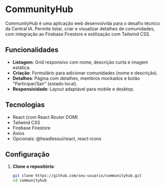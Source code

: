 # CommunityHub

CommunityHub é uma aplicação web desenvolvida para o desafio técnico da Central IA. Permite listar, criar e visualizar detalhes de comunidades, com integração ao Firebase Firestore e estilização com Tailwind CSS.

## Funcionalidades
- **Listagem**: Grid responsivo com nome, descrição curta e imagem estática.
- **Criação**: Formulário para adicionar comunidades (nome e descrição).
- **Detalhes**: Página com detalhes, membros mockados e botão "Participar/Sair" (estado local).
- **Responsividade**: Layout adaptável para mobile e desktop.

## Tecnologias
- React (com React Router DOM)
- Tailwind CSS
- Firebase Firestore
- Axios
- Opcionais: @headlessui/react, react-icons

## Configuração
1. **Clone o repositório**:
   ```bash
   git clone https://github.com/seu-usuario/communityhub.git
   cd communityhub
